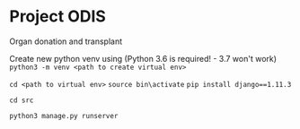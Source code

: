 # Project ODIS 
Organ donation and transplant


Create new python venv using (Python 3.6 is required! - 3.7 won't work)
`python3 -m venv <path to create virtual env>`

`cd <path to virtual env>`
`source bin\activate`
`pip install django==1.11.3`

`cd src`

`python3 manage.py runserver`